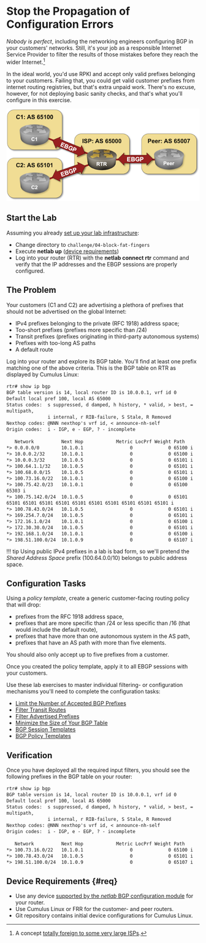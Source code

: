 # Stop the Propagation of Configuration Errors

*Nobody is perfect*, including the networking engineers configuring BGP in your customers' networks. Still, it's your job as a responsible Internet Service Provider to filter the results of those mistakes before they reach the wider Internet.[^VZ]

[^VZ]: A concept [totally foreign to some very large ISPs](https://blog.ipspace.net/2019/07/rant-some-internet-service-providers.html).

In the ideal world, you'd use RPKI and accept only valid prefixes belonging to your customers. Failing that, you could get valid customer prefixes from internet routing registries, but that's extra unpaid work. There's no excuse, however, for not deploying basic sanity checks, and that's what you'll configure in this exercise.

![Lab topology](topology-fat-fingers.png)
    
## Start the Lab

Assuming you already [set up your lab infrastructure](../1-setup.md):

* Change directory to `challenge/04-block-fat-fingers`
* Execute **netlab up** ([device requirements](#req))
* Log into your router (RTR) with the **netlab connect rtr** command and verify that the IP addresses and the EBGP sessions are properly configured.

## The Problem

Your customers (C1 and C2) are advertising a plethora of prefixes that should not be advertised on the global Internet:

* IPv4 prefixes belonging to the private (RFC 1918) address space;
* Too-short prefixes (prefixes more specific than /24)
* Transit prefixes (prefixes originating in third-party autonomous systems)
* Prefixes with too-long AS paths
* A default route

Log into your router and explore its BGP table. You'll find at least one prefix matching one of the above criteria. This is the BGP table on RTR as displayed by Cumulus Linux:

```
rtr# show ip bgp
BGP table version is 14, local router ID is 10.0.0.1, vrf id 0
Default local pref 100, local AS 65000
Status codes:  s suppressed, d damped, h history, * valid, > best, = multipath,
               i internal, r RIB-failure, S Stale, R Removed
Nexthop codes: @NNN nexthop's vrf id, < announce-nh-self
Origin codes:  i - IGP, e - EGP, ? - incomplete

   Network          Next Hop            Metric LocPrf Weight Path
*> 0.0.0.0/0        10.1.0.1                 0             0 65100 i
*> 10.0.0.2/32      10.1.0.1                 0             0 65100 i
*> 10.0.0.3/32      10.1.0.5                 0             0 65101 i
*> 100.64.1.1/32    10.1.0.5                 0             0 65101 i
*> 100.68.0.0/15    10.1.0.5                 0             0 65101 i
*> 100.73.16.0/22   10.1.0.1                 0             0 65100 i
*> 100.75.42.0/23   10.1.0.1                 0             0 65100 65303 i
*> 100.75.142.0/24  10.1.0.5                 0             0 65101 65101 65101 65101 65101 65101 65101 65101 65101 65101 65101 i
*> 100.78.43.0/24   10.1.0.5                 0             0 65101 i
*> 169.254.7.0/24   10.1.0.5                 0             0 65101 i
*> 172.16.1.0/24    10.1.0.1                 0             0 65100 i
*> 172.30.30.0/24   10.1.0.5                 0             0 65101 i
*> 192.168.1.0/24   10.1.0.1                 0             0 65100 i
*> 198.51.100.0/24  10.1.0.9                 0             0 65107 i
```

!!! tip
    Using public IPv4 prefixes in a lab is bad form, so we'll pretend the *Shared Address Space* prefix (100.64.0.0/10) belongs to public address space.

## Configuration Tasks

Using a *policy template*, create a generic customer-facing routing policy that will drop:

* prefixes from the RFC 1918 address space,
* prefixes that are more specific than /24 or less specific than /16 (that would include the default route),
* prefixes that have more than one autonomous system in the AS path,
* prefixes that have an AS path with more than five elements.

You should also only accept up to five prefixes from a customer.

Once you created the policy template, apply it to all EBGP sessions with your customers.

Use these lab exercises to master individual filtering- or configuration mechanisms you'll need to complete the configuration tasks:

* [Limit the Number of Accepted BGP Prefixes](../basic/b-max-prefix.md)
* [Filter Transit Routes](../policy/2-stop-transit.md)
* [Filter Advertised Prefixes](../policy/3-prefix.md)
* [Minimize the Size of Your BGP Table](../policy/4-reduce.md)
* [BGP Session Templates](../session/6-templates.md)
* [BGP Policy Templates](../session/7-policy.md)

## Verification

Once you have deployed all the required input filters, you should see the following prefixes in the BGP table on your router:

```
rtr# show ip bgp
BGP table version is 14, local router ID is 10.0.0.1, vrf id 0
Default local pref 100, local AS 65000
Status codes:  s suppressed, d damped, h history, * valid, > best, = multipath,
               i internal, r RIB-failure, S Stale, R Removed
Nexthop codes: @NNN nexthop's vrf id, < announce-nh-self
Origin codes:  i - IGP, e - EGP, ? - incomplete

   Network          Next Hop            Metric LocPrf Weight Path
*> 100.73.16.0/22   10.1.0.1                 0             0 65100 i
*> 100.78.43.0/24   10.1.0.5                 0             0 65101 i
*> 198.51.100.0/24  10.1.0.9                 0             0 65107 i
```

## Device Requirements {#req}

* Use any device [supported by the _netlab_ BGP configuration module](https://netlab.tools/platforms/#platform-routing-support) for your router.
* Use Cumulus Linux or FRR for the customer- and peer routers.
* Git repository contains initial device configurations for Cumulus Linux.
